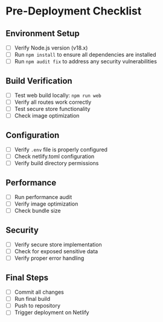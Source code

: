 # Pre-Deployment Checklist

## Environment Setup
- [ ] Verify Node.js version (v18.x)
- [ ] Run `npm install` to ensure all dependencies are installed
- [ ] Run `npm audit fix` to address any security vulnerabilities

## Build Verification
- [ ] Test web build locally: `npm run web`
- [ ] Verify all routes work correctly
- [ ] Test secure store functionality
- [ ] Check image optimization

## Configuration
- [ ] Verify `.env` file is properly configured
- [ ] Check netlify.toml configuration
- [ ] Verify build directory permissions

## Performance
- [ ] Run performance audit
- [ ] Verify image optimization
- [ ] Check bundle size

## Security
- [ ] Verify secure store implementation
- [ ] Check for exposed sensitive data
- [ ] Verify proper error handling

## Final Steps
- [ ] Commit all changes
- [ ] Run final build
- [ ] Push to repository
- [ ] Trigger deployment on Netlify
